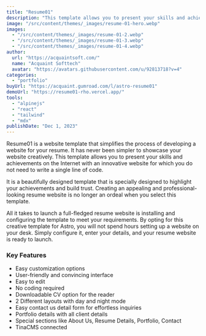 ```yaml
---
title: "Resume01"
description: "This template allows you to present your skills and achievements on the Internet with an innovative website for which you do not need to write a single line of code."
image: "/src/content/themes/_images/resume-01-hero.webp"
images:
  - "/src/content/themes/_images/resume-01-2.webp"
  - "/src/content/themes/_images/resume-01-3.webp"
  - "/src/content/themes/_images/resume-01-4.webp"
author:
  url: "https://acquaintsoft.com/"
  name: "Acquaint Softtech"
  avatar: "https://avatars.githubusercontent.com/u/92813718?v=4"
categories:
  - "portfolio"
buyUrl: "https://acquaint.gumroad.com/l/astro-resume01"
demoUrl: "https://resume01-rho.vercel.app/"
tools:
  - "alpinejs"
  - "react"
  - "tailwind"
  - "mdx"
publishDate: "Dec 1, 2023"
---
```


<p>
  Resume01 is a website template that simplifies the process of developing a website for your
  resume. It has never been simpler to showcase your website creatively. This template allows you to
  present your skills and achievements on the Internet with an innovative website for which you do
  not need to write a single line of code.
</p>
<p>
  It is a beautifully designed template that is specially designed to highlight your achievements
  and build trust. Creating an appealing and professional-looking resume website is no longer an
  ordeal when you select this template.
</p>
<p>
  All it takes to launch a full-fledged resume website is installing and configuring the template to
  meet your requirements. By opting for this creative template for Astro, you will not spend hours
  setting up a website on your desk. Simply configure it, enter your details, and your resume
  website is ready to launch.
</p>
<h3>Key Features</h3>
<ul>
  <li>Easy customization options</li>
  <li>User-friendly and convincing interface</li>
  <li>Easy to edit</li>
  <li>No coding required</li>
  <li>Downloadable CV option for the reader</li>
  <li>2 Different layouts with day and night mode</li>
  <li>Easy contact us detail form for effortless inquiries</li>
  <li>Portfolio details with all client details</li>
  <li>Special sections like About Us, Resume Details, Portfolio, Contact</li>
  <li>TinaCMS connected</li>
</ul>

